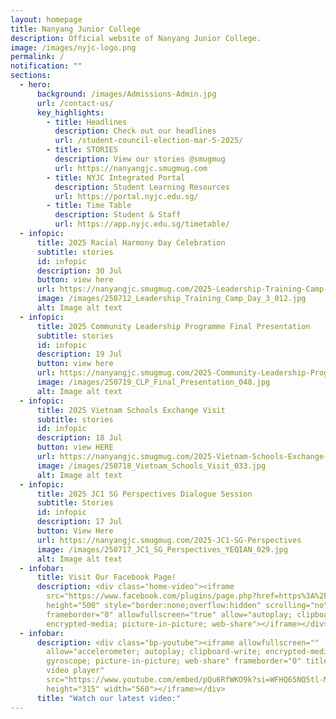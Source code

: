 ```yaml
---
layout: homepage
title: Nanyang Junior College
description: Official website of Nanyang Junior College.
image: /images/nyjc-logo.png
permalink: /
notification: ""
sections:
  - hero:
      background: /images/Admissions-Admin.jpg
      url: /contact-us/
      key_highlights:
        - title: Headlines
          description: Check out our headlines
          url: /student-council-election-mar-5-2025/
        - title: STORIES
          description: View our stories @smugmug
          url: https://nanyangjc.smugmug.com
        - title: NYJC Integrated Portal
          description: Student Learning Resources
          url: https://portal.nyjc.edu.sg/
        - title: Time Table
          description: Student & Staff
          url: https://app.nyjc.edu.sg/timetable/
  - infopic:
      title: 2025 Racial Harmony Day Celebration
      subtitle: stories
      id: infopic
      description: 30 Jul
      button: view here
      url: https://nanyangjc.smugmug.com/2025-Leadership-Training-Camp-Day-3
      image: /images/250712_Leadership_Training_Camp_Day_3_012.jpg
      alt: Image alt text
  - infopic:
      title: 2025 Community Leadership Programme Final Presentation
      subtitle: stories
      id: infopic
      description: 19 Jul
      button: view here
      url: https://nanyangjc.smugmug.com/2025-Community-Leadership-Programme-Final-Presentation
      image: /images/250719_CLP_Final_Presentation_048.jpg
      alt: Image alt text
  - infopic:
      title: 2025 Vietnam Schools Exchange Visit
      subtitle: stories
      id: infopic
      description: 18 Jul
      button: view HERE
      url: https://nanyangjc.smugmug.com/2025-Vietnam-Schools-Exchange-Visit
      image: /images/250718_Vietnam_Schools_Visit_033.jpg
      alt: Image alt text
  - infopic:
      title: 2025 JC1 SG Perspectives Dialogue Session
      subtitle: Stories
      id: infopic
      description: 17 Jul
      button: View Here
      url: https://nanyangjc.smugmug.com/2025-JC1-SG-Perspectives
      image: /images/250717_JC1_SG_Perspectives_YEQIAN_029.jpg
      alt: Image alt text
  - infobar:
      title: Visit Our Facebook Page!
      description: <div class="home-video"><iframe
        src="https://www.facebook.com/plugins/page.php?href=https%3A%2F%2Fwww.facebook.com%2FNanyangjc%2F&tabs=timeline&width=340&height=500&small_header=false&adapt_container_width=true&hide_cover=false&show_facepile=true&appId"
        height="500" style="border:none;overflow:hidden" scrolling="no"
        frameborder="0" allowfullscreen="true" allow="autoplay; clipboard-write;
        encrypted-media; picture-in-picture; web-share"></iframe></div>
  - infobar:
      description: <div class="bp-youtube"><iframe allowfullscreen=""
        allow="accelerometer; autoplay; clipboard-write; encrypted-media;
        gyroscope; picture-in-picture; web-share" frameborder="0" title="YouTube
        video player"
        src="https://www.youtube.com/embed/pQu6RfWKO9k?si=WFHQ65NQ5tl-M84f"
        height="315" width="560"></iframe></div>
      title: "Watch our latest video:"
---
```

